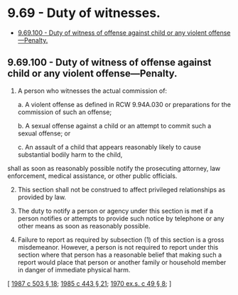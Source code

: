 # 9.69 - Duty of witnesses.
* [9.69.100 - Duty of witness of offense against child or any violent offense—Penalty.](#969100---duty-of-witness-of-offense-against-child-or-any-violent-offensepenalty)
## 9.69.100 - Duty of witness of offense against child or any violent offense—Penalty.
1. A person who witnesses the actual commission of:

    a.  A violent offense as defined in RCW 9.94A.030 or preparations for the commission of such an offense;

    b.  A sexual offense against a child or an attempt to commit such a sexual offense; or

    c.  An assault of a child that appears reasonably likely to cause substantial bodily harm to the child,

shall as soon as reasonably possible notify the prosecuting attorney, law enforcement, medical assistance, or other public officials.

2. This section shall not be construed to affect privileged relationships as provided by law.

3. The duty to notify a person or agency under this section is met if a person notifies or attempts to provide such notice by telephone or any other means as soon as reasonably possible.

4. Failure to report as required by subsection (1) of this section is a gross misdemeanor. However, a person is not required to report under this section where that person has a reasonable belief that making such a report would place that person or another family or household member in danger of immediate physical harm.

\[ [1987 c 503 § 18](http://leg.wa.gov/CodeReviser/documents/sessionlaw/1987c503.pdf?cite=1987%20c%20503%20§%2018); [1985 c 443 § 21](http://leg.wa.gov/CodeReviser/documents/sessionlaw/1985c443.pdf?cite=1985%20c%20443%20§%2021); [1970 ex.s. c 49 § 8](http://leg.wa.gov/CodeReviser/documents/sessionlaw/1970ex1c49.pdf?cite=1970%20ex.s.%20c%2049%20§%208); \]

